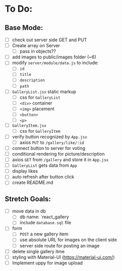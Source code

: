 # To Do:

## Base Mode:

- [ ] check out server side GET and PUT
- [ ] Create array on Server
  - [ ] pass in objects??
- [ ] add images to public/images folder (~6)
- [ ] modify `server/module/data.js` to include:
  - [ ] `id`
  - [ ] `title`
  - [ ] `description`
  - [ ] `path`
- [ ] `GalleryList.jsx` static markup
  - [ ] css for `GalleryList`
  - [ ] `<div>` container
  - [ ] `<img>` placement
  - [ ] `<button>`
  - [ ] `<p>`
- [ ] `GalleryItem.jsx`
  - [ ] css for `GalleryItem`
- [ ] verify button recognized by `App.jsx`
  - [ ] axios `PUT` to `/gallery/like/:id`
- [ ] connect button to server for voting
- [ ] conditional rendering for picture/description
- [ ] axios `GET` from `/gallery` and store it in `App.jsx`
- [ ] `GalleryList` gets data from `App`
- [ ] display likes
- [ ] auto refresh after button click
- [ ] create README.md

## Stretch Goals:

- [ ] move data in db
  - [ ] db name: `react_gallery
  - [ ] include `database.sql` file
- [ ] form
  - [ ] `POST` a new gallery item
  - [ ] use absolute URL for images on the client side
  - [ ] server side route for posting an image
- [ ] delete single gallery itme
- [ ] styling with Material-UI (https://material-ui.com/)
- [ ] Implement uppy for image upload
